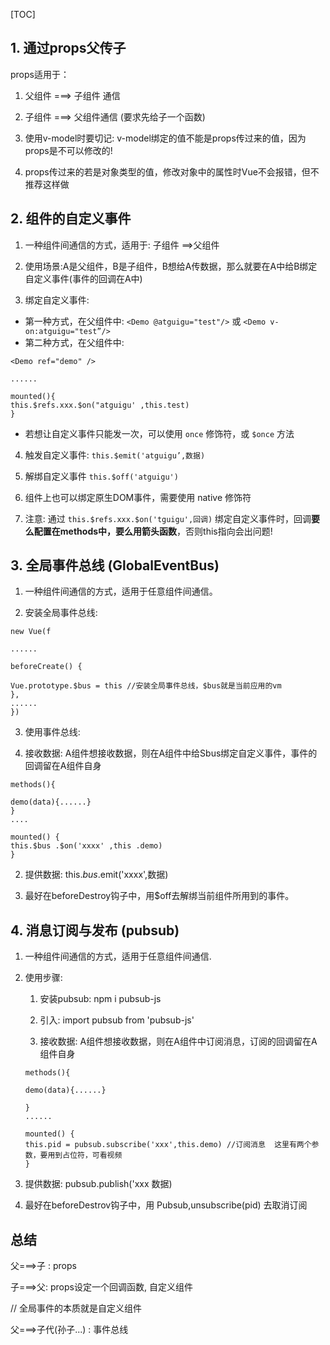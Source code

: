 [TOC]

## 1. 通过props父传子

props适用于：

1. 父组件 ===> 子组件 通信
2. 子组件 ===> 父组件通信 (要求先给子一个函数)

3. 使用v-model时要切记: v-model绑定的值不能是props传过来的值，因为props是不可以修改的!

4. props传过来的若是对象类型的值，修改对象中的属性时Vue不会报错，但不推荐这样做



## 2. 组件的自定义事件

1. 一种组件间通信的方式，适用于: 子组件 ==>父组件

2. 使用场景:A是父组件，B是子组件，B想给A传数据，那么就要在A中给B绑定自定义事件(事件的回调在A中)

3. 绑定自定义事件:
- 第一种方式，在父组件中: `<Demo @atguigu="test"/>` 或 `<Demo v-on:atguigu="test”/>`
- 第二种方式，在父组件中:

```
<Demo ref="demo" />

......

mounted(){
this.$refs.xxx.$on("atguigu' ,this.test)
}
```

- 若想让自定义事件只能发一次，可以使用 `once` 修饰符，或 `$once` 方法

4. 触发自定义事件: `this.$emit('atguigu’,数据)`

5. 解绑自定义事件 `this.$off('atguigu')`

6. 组件上也可以绑定原生DOM事件，需要使用 native 修饰符

7. 注意: 通过 `this.$refs.xxx.$on('tguigu',回调)` 绑定自定义事件时，回调**要么配置在methods中，要么用箭头函数**，否则this指向会出问题!



## 3. 全局事件总线 (GlobalEventBus)

1. 一种组件间通信的方式，适用于任意组件间通信。

2. 安装全局事件总线:

```
new Vue(f

......

beforeCreate() {

Vue.prototype.$bus = this //安装全局事件总线，$bus就是当前应用的vm
},
......
})
```

3. 使用事件总线:

1. 接收数据: A组件想接收数据，则在A组件中给Sbus绑定自定义事件，事件的回调留在A组件自身

```
methods(){

demo(data){......}
}
....

mounted() {
this.$bus .$on('xxxx' ,this .demo) 
}
```

2. 提供数据: this.$bus.$emit('xxxx',数据)

4. 最好在beforeDestroy钩子中，用$off去解绑当前组件所用到的事件。

## 4. 消息订阅与发布 (pubsub)

1. 一种组件间通信的方式，适用于任意组件间通信.

2. 使用步骤:

   1. 安装pubsub: npm i pubsub-js

   2. 引入: import pubsub from 'pubsub-js'

   3. 接收数据: A组件想接收数据，则在A组件中订阅消息，订阅的回调留在A组件自身

   ```
   methods(){
   
   demo(data){......}
   
   }
   ......
   
   mounted() {
   this.pid = pubsub.subscribe('xxx',this.demo) //订阅消息  这里有两个参数，要用到占位符，可看视频
   }
   ```

   

4. 提供数据: pubsub.publish('xxx 数据)

5. 最好在beforeDestrov钩子中，用 Pubsub,unsubscribe(pid) 去取消订阅



## 总结

父===>子 : props

子===>父: props设定一个回调函数, 自定义组件

// 全局事件的本质就是自定义组件

父===>子代(孙子...) : 事件总线